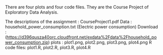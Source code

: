 There are four plots and four code files.
They are the Course Project of Exploratory Data Analysis.

The descriptions of the assignment : CourseProject1.pdf
Data : household_power_consumption.txt (Electric power consumption)
Download : (https://d396qusza40orc.cloudfront.net/exdata%2Fdata%2Fhousehold_power_consumption.zip)
plots : plot1.png, plot2.png, plot3.png, plot4.png
R code files: plot1.R, plot2.R, plot3.R, plot4.R
